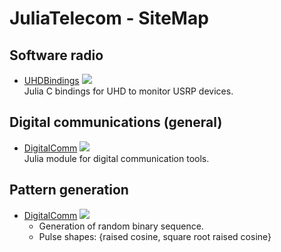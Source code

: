 <!-- Reference-style links to make tables & lists more readable -->
[DigitalComm]: <https://github.com/JuliaTelecom/DigitalComm.jl>
[DigitalComm_DOCS]: <https://rgerzaguet.github.io/DigitalComm.jl/dev/index.html>
[UHDBindings]: <https://github.com/JuliaTelecom/UHDBindings.jl>
[UHDBindings_DOCS]: <https://rgerzaguet.github.io/UHDBindings.jl/dev/index.html>
[IMGDocsStable]: <https://img.shields.io/badge/docs-stable-blue.svg>



# JuliaTelecom - SiteMap

## Software radio
 - [UHDBindings] [![][IMGDocsStable]][UHDBindings_DOCS]<br>
Julia C bindings for UHD to monitor USRP devices.

## Digital communications (general)
 - [DigitalComm] [![][IMGDocsStable]][DigitalComm_DOCS]<br>
Julia module for digital communication tools.

## Pattern generation
 - [DigitalComm] [![][IMGDocsStable]][DigitalComm_DOCS]
   - Generation of random binary sequence.
   - Pulse shapes: {raised cosine, square root raised cosine}
